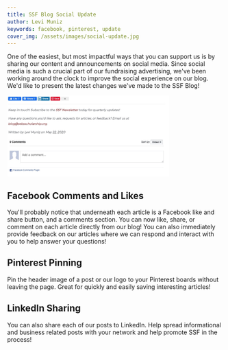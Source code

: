 ```yaml
---
title: SSF Blog Social Update
author: Levi Muniz
keywords: facebook, pinterest, update
cover_img: /assets/images/social-update.jpg
---
```


One of the easiest, but most impactful ways that you can support us is by sharing our content and announcements on 
social media. Since social media is such a crucial part of our fundraising advertising, we've been working around the
clock to improve the social experience on our blog. We'd like to present the latest changes we've made to the SSF Blog!

<img style="width:75%" src="/assets/images/social.jpg" alt="Social Section" title="Social Section">

## Facebook Comments and Likes

You'll probably notice that underneath each article is a Facebook like and share button, and a comments section. You can
now like, share, or comment on each article directly from our blog! You can also immediately provide feedback
on our articles where we can respond and interact with you to help answer your questions!

## Pinterest Pinning

Pin the header image of a post or our logo to your Pinterest boards without leaving the page. Great for quickly and 
easily saving interesting articles! 

## LinkedIn Sharing

You can also share each of our posts to LinkedIn. Help spread informational and business related posts with your network
and help promote SSF in the process!

